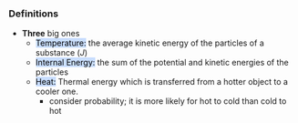 ### Definitions
- **Three** big ones
	- <mark style="background: #ADCCFFA6;">Temperature:</mark> the average kinetic energy of the particles of a substance ($J$)
	- <mark style="background: #ADCCFFA6;">Internal Energy:</mark> the sum of the potential and kinetic energies of the particles
	- <mark style="background: #ADCCFFA6;">Heat:</mark> Thermal energy which is transferred from a hotter object to a cooler one.
		- consider probability; it is more likely for hot to cold than cold to hot